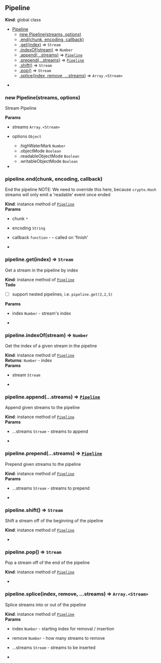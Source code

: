 <a name="Pipeline"></a>

## Pipeline
**Kind**: global class  

* [Pipeline](#Pipeline)
    * [new Pipeline(streams, options)](#new_Pipeline_new)
    * [.end(chunk, encoding, callback)](#Pipeline+end)
    * [.get(index)](#Pipeline+get) ⇒ <code>Stream</code>
    * [.indexOf(stream)](#Pipeline+indexOf) ⇒ <code>Number</code>
    * [.append(...streams)](#Pipeline+append) ⇒ <code>[Pipeline](#Pipeline)</code>
    * [.prepend(...streams)](#Pipeline+prepend) ⇒ <code>[Pipeline](#Pipeline)</code>
    * [.shift()](#Pipeline+shift) ⇒ <code>Stream</code>
    * [.pop()](#Pipeline+pop) ⇒ <code>Stream</code>
    * [.splice(index, remove, ...streams)](#Pipeline+splice) ⇒ <code>Array.&lt;Stream&gt;</code>


-

<a name="new_Pipeline_new"></a>

### new Pipeline(streams, options)
Stream Pipeline

**Params**

- streams <code>Array.&lt;Stream&gt;</code>
- options <code>Object</code>
    - .highWaterMark <code>Number</code>
    - .objectMode <code>Boolean</code>
    - .readableObjectMode <code>Boolean</code>
    - .writableObjectMode <code>Boolean</code>


-

<a name="Pipeline+end"></a>

### pipeline.end(chunk, encoding, callback)
End the pipeline
NOTE: We need to override this here,
because `crypto.Hash` streams will only emit
a 'readable' event once ended

**Kind**: instance method of <code>[Pipeline](#Pipeline)</code>  
**Params**

- chunk <code>\*</code>
- encoding <code>String</code>
- callback <code>function</code> - – called on 'finish'


-

<a name="Pipeline+get"></a>

### pipeline.get(index) ⇒ <code>Stream</code>
Get a stream in the pipeline by index

**Kind**: instance method of <code>[Pipeline](#Pipeline)</code>  
**Todo**

- [ ] support nested pipelines, i.e. `pipeline.get(3,2,5)`

**Params**

- index <code>Number</code> - stream's index


-

<a name="Pipeline+indexOf"></a>

### pipeline.indexOf(stream) ⇒ <code>Number</code>
Get the index of a given stream in the pipeline

**Kind**: instance method of <code>[Pipeline](#Pipeline)</code>  
**Returns**: <code>Number</code> - index  
**Params**

- stream <code>Stream</code>


-

<a name="Pipeline+append"></a>

### pipeline.append(...streams) ⇒ <code>[Pipeline](#Pipeline)</code>
Append given streams to the pipeline

**Kind**: instance method of <code>[Pipeline](#Pipeline)</code>  
**Params**

- ...streams <code>Stream</code> - streams to append


-

<a name="Pipeline+prepend"></a>

### pipeline.prepend(...streams) ⇒ <code>[Pipeline](#Pipeline)</code>
Prepend given streams to the pipeline

**Kind**: instance method of <code>[Pipeline](#Pipeline)</code>  
**Params**

- ...streams <code>Stream</code> - streams to prepend


-

<a name="Pipeline+shift"></a>

### pipeline.shift() ⇒ <code>Stream</code>
Shift a stream off of the beginning of the pipeline

**Kind**: instance method of <code>[Pipeline](#Pipeline)</code>  

-

<a name="Pipeline+pop"></a>

### pipeline.pop() ⇒ <code>Stream</code>
Pop a stream off of the end of the pipeline

**Kind**: instance method of <code>[Pipeline](#Pipeline)</code>  

-

<a name="Pipeline+splice"></a>

### pipeline.splice(index, remove, ...streams) ⇒ <code>Array.&lt;Stream&gt;</code>
Splice streams into or out of the pipeline

**Kind**: instance method of <code>[Pipeline](#Pipeline)</code>  
**Params**

- index <code>Number</code> - starting index for removal / insertion
- remove <code>Number</code> - how many streams to remove
- ...streams <code>Stream</code> - streams to be inserted


-

